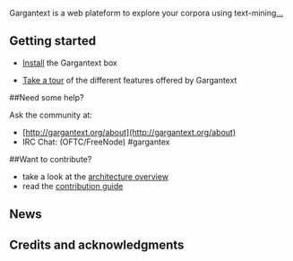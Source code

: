 

Gargantext is a web plateform to explore your corpora using text-mining[...](about.md)

## Getting started

* [Install](install.md) the Gargantext box

* [Take a tour](demo.md) of the different features offered by Gargantext

##Need some help?

Ask the community at:

* [http://gargantext.org/about](http://gargantext.org/about)
* IRC Chat: (OFTC/FreeNode) #gargantex

##Want to contribute?

* take a look at the [architecture overview](overview.md)
* read the [contribution guide](contribution-guide.md)


## News

## Credits and acknowledgments
